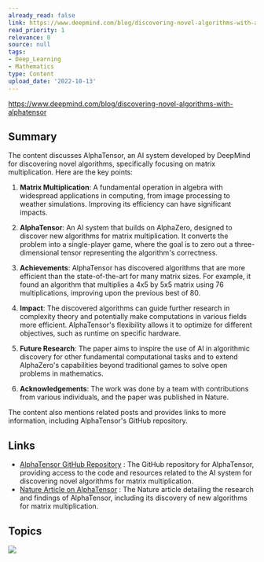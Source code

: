 ```yaml
---
already_read: false
link: https://www.deepmind.com/blog/discovering-novel-algorithms-with-alphatensor
read_priority: 1
relevance: 0
source: null
tags:
- Deep_Learning
- Mathematics
type: Content
upload_date: '2022-10-13'
---
```


https://www.deepmind.com/blog/discovering-novel-algorithms-with-alphatensor
## Summary

The content discusses AlphaTensor, an AI system developed by DeepMind for discovering novel algorithms, specifically focusing on matrix multiplication. Here are the key points:

1. **Matrix Multiplication**: A fundamental operation in algebra with widespread applications in computing, from image processing to weather simulations. Improving its efficiency can have significant impacts.

2. **AlphaTensor**: An AI system that builds on AlphaZero, designed to discover new algorithms for matrix multiplication. It converts the problem into a single-player game, where the goal is to zero out a three-dimensional tensor representing the algorithm's correctness.

3. **Achievements**: AlphaTensor has discovered algorithms that are more efficient than the state-of-the-art for many matrix sizes. For example, it found an algorithm that multiplies a 4x5 by 5x5 matrix using 76 multiplications, improving upon the previous best of 80.

4. **Impact**: The discovered algorithms can guide further research in complexity theory and potentially make computations in various fields more efficient. AlphaTensor's flexibility allows it to optimize for different objectives, such as runtime on specific hardware.

5. **Future Research**: The paper aims to inspire the use of AI in algorithmic discovery for other fundamental computational tasks and to extend AlphaZero's capabilities beyond traditional games to solve open problems in mathematics.

6. **Acknowledgements**: The work was done by a team with contributions from various individuals, and the paper was published in Nature.

The content also mentions related posts and provides links to more information, including AlphaTensor's GitHub repository.
## Links

- [AlphaTensor GitHub Repository](https://github.com/deepmind/alphatensor) : The GitHub repository for AlphaTensor, providing access to the code and resources related to the AI system for discovering novel algorithms for matrix multiplication.
- [Nature Article on AlphaTensor](https://www.nature.com/articles/s41586-022-05172-4) : The Nature article detailing the research and findings of AlphaTensor, including its discovery of new algorithms for matrix multiplication.

## Topics

![](topics/Model/AlphaTensor)